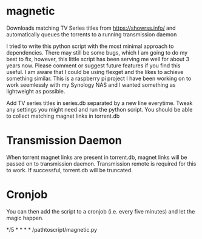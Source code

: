 # magnetic
Downloads matching TV Series titles from https://showrss.info/ and automatically queues the torrents to a running transmission daemon

I tried to write this python script with the most minimal approach to dependencies.
There may still be some bugs, which I am going to do my best to fix, however, this little script has been serving me well for about 3 years now. Please comment or suggest future features if you find this useful. I am aware that I could be using flexget and the likes to achieve something similar. This is a raspberry pi project I have been working on to work seemlessly with my Synology NAS and I wanted something as lightweight as possible.

Add TV series titles in series.db separated by a new line everytime.
Tweak any settings you might need and run the python script.
You should be able to collect matching magnet links in torrent.db

# Transmission Daemon
When torrent magnet links are present in torrent.db, magnet links will be passed on to transmission daemon.
Transmission remote is required for this to work. If successful, torrent.db will be truncated.

# Cronjob
You can then add the script to a cronjob (i.e. every five minutes) and let the magic happen.

*/5    *      *      *      *      /pathtoscript/magnetic.py
